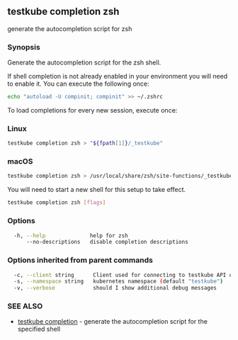 ## testkube completion zsh

generate the autocompletion script for zsh

### Synopsis

Generate the autocompletion script for the zsh shell.

If shell completion is not already enabled in your environment you will need
to enable it.  You can execute the following once:

```sh
echo "autoload -U compinit; compinit" >> ~/.zshrc
```

To load completions for every new session, execute once:

### Linux

```sh
testkube completion zsh > "${fpath[1]}/_testkube"
```

### macOS

```sh
testkube completion zsh > /usr/local/share/zsh/site-functions/_testkube
```

You will need to start a new shell for this setup to take effect.

```sh
testkube completion zsh [flags]
```

### Options

```sh
  -h, --help              help for zsh
      --no-descriptions   disable completion descriptions
```

### Options inherited from parent commands

```sh
  -c, --client string      Client used for connecting to testkube API one of proxy|direct (default "proxy")
  -s, --namespace string   kubernetes namespace (default "testkube")
  -v, --verbose            should I show additional debug messages
```

### SEE ALSO

* [testkube completion](testkube_completion.md)  - generate the autocompletion script for the specified shell
